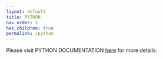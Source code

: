 ```yaml
---
layout: default
title: PYTHON
nav_order: 2
has_children: true
permalink: /python
---
```


Please visit PYTHON DOCUMENTATION [here](https://www.python.org/doc/) for more details.
